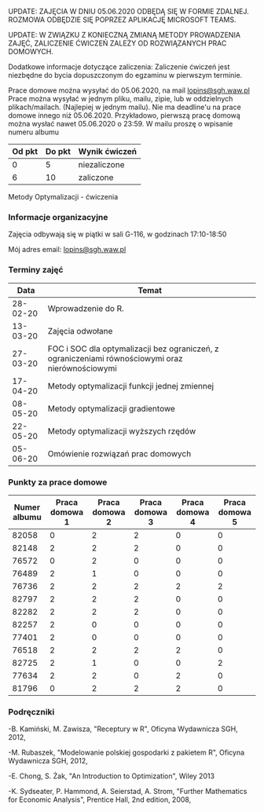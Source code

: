 UPDATE: ZAJĘCIA W DNIU 05.06.2020 ODBĘDĄ SIĘ W FORMIE ZDALNEJ. ROZMOWA ODBĘDZIE SIĘ POPRZEZ APLIKACJĘ MICROSOFT TEAMS.

UPDATE: W ZWIĄZKU Z KONIECZNĄ ZMIANĄ METODY PROWADZENIA ZAJĘĆ, ZALICZENIE ĆWICZEŃ ZALEŻY OD ROZWIĄZANYCH PRAC DOMOWYCH.

Dodatkowe informacje dotyczące zaliczenia: 
Zaliczenie ćwiczeń jest niezbędne do bycia dopuszczonym do egzaminu w pierwszym terminie.

Prace domowe można wysyłać do 05.06.2020, na mail lopins@sgh.waw.pl
Prace można wysyłać w jednym pliku, mailu, zipie, lub w oddzielnych plikach/mailach. (Najlepiej w jednym mailu).
Nie ma deadline'u na prace domowe innego niż 05.06.2020. Przykładowo, pierwszą pracę domową można wysłać nawet 05.06.2020 o 23:59. 
W mailu proszę o wpisanie numeru albumu

| Od pkt | Do pkt |Wynik ćwiczeń |
| ---| ---| --- |
| 0  | 5 | niezaliczone |
| 6 | 10 | zaliczone |


Metody Optymalizacji - ćwiczenia

### Informacje organizacyjne

Zajęcia odbywają się w piątki w sali G-116, w godzinach 17:10-18:50

Mój adres email: lopins@sgh.waw.pl

### Terminy zajęć

| Data | Temat |
| --- | --- |
| 28-02-20 | Wprowadzenie do R.
| 13-03-20 | Zajęcia odwołane
| 27-03-20 | FOC i SOC dla optymalizacji bez ograniczeń, z ograniczeniami równościowymi oraz nierównościowymi
| 17-04-20 | Metody optymalizacji funkcji jednej zmiennej 
| 08-05-20 | Metody optymalizacji gradientowe
| 22-05-20 | Metody optymalizacji wyższych rzędów
| 05-06-20 | Omówienie rozwiązań prac domowych

### Punkty za prace domowe

| Numer albumu | Praca domowa 1 | Praca domowa 2 | Praca domowa 3 |Praca domowa 4 |Praca domowa 5 |
| --- | --- | --- |--- |--- |--- |
| 82058 | 0|2|2|0|0|
| 82148 | 2|2|2|0|0|
| 76572 | 0|2|0|0|0|
| 76489 | 2|1|0|0|0|
| 76736 | 2|2|2|2|2|
| 82797 | 2|2|2|0|0|
| 82282 | 2|2|2|0|0|
| 82257 | 2|0|0|0|0|
| 77401 | 2|0|0|0|0|
| 76518 | 2|2|2|2|0|
| 82725 | 2|1|0|0|2|
| 77634 | 2|2|0|2|0|
| 81796 | 0|2|2|2|0|

### Podręczniki

-B. Kamiński, M. Zawisza, "Receptury w R", Oficyna Wydawnicza SGH, 2012,

-M. Rubaszek, "Modelowanie polskiej gospodarki z pakietem R", Oficyna Wydawnicza SGH, 2012,

-E. Chong, S. Żak, "An Introduction to Optimization", Wiley 2013

-K. Sydseater, P. Hammond, A. Seierstad, A. Strom, "Further Mathematics for Economic Analysis", Prentice Hall, 2nd edition, 2008,

